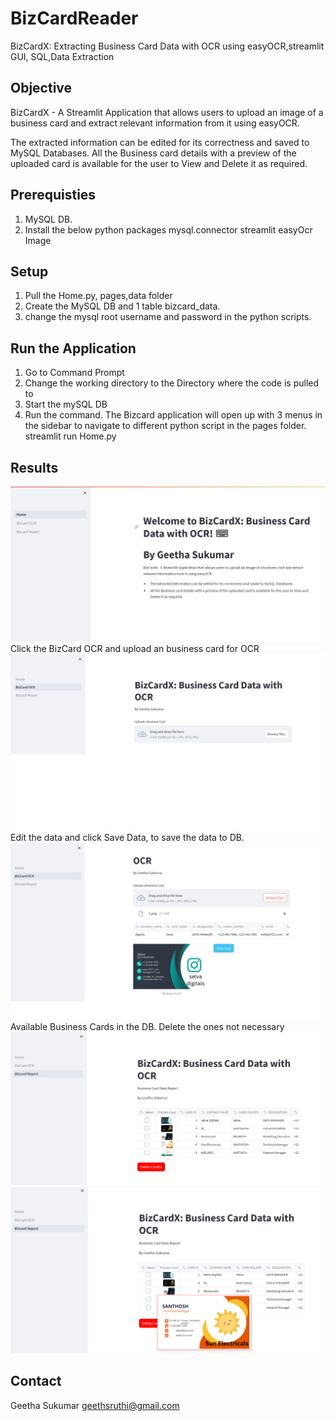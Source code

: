 # BizCardReader
BizCardX: Extracting Business Card Data with OCR using easyOCR,streamlit GUI, SQL,Data Extraction

## Objective
BizCardX - A Streamlit Application that allows users to upload an image of a business card and extract relevant information from it using easyOCR.

The extracted information can be edited for its correctness and saved to MySQL Databases.
All the Business card details with a preview of the uploaded card is available for the user to View and Delete it as required.

## Prerequisties
1. MySQL DB.
2. Install the below python packages
  mysql.connector
  streamlit
  easyOcr
  Image
  
## Setup
1. Pull the Home.py, pages,data folder 
2. Create the MySQL DB and 1 table bizcard_data.
3. change the mysql root username and password in the python scripts.
   

## Run the Application
1. Go to Command Prompt
2. Change the working directory to the Directory where the code is pulled to
3. Start the mySQL DB
4. Run the command. The Bizcard application will open up with  3 menus in the sidebar to navigate to different python script in the pages folder.
    streamlit run Home.py


## Results
![Project output](images/Home.png)
Click the BizCard OCR and upload an business card for OCR
![Project output](images/bizcardocr.png)
Edit the data and click Save Data, to save the data to DB.
![Project output](images/bizcardocr_results.png)
Available Business Cards in the DB. Delete the ones not necessary
![Data output](images/bizcardreport.png)
![Data output](images/bizcard_preview.png)


## Contact
Geetha Sukumar
geethsruthi@gmail.com


